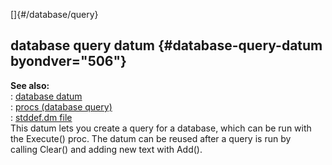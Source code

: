 []{#/database/query}    
## database query datum {#database-query-datum byondver="506"}    
**See also:**    
:   [database datum](/ref/database)    
:   [procs (database query)](/ref/database/query/proc)    
:   [stddef.dm file](/ref/%7B%7Bappendix%7D%7D/stddef%2edm)    
This datum lets you create a query for a database, which can be run with    
the Execute() proc. The datum can be reused after a query is run by    
calling Clear() and adding new text with Add().  